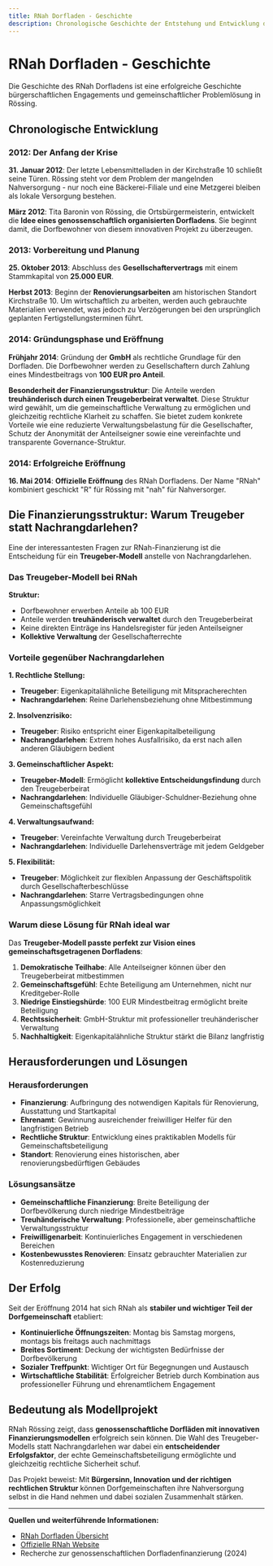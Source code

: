 ```yaml
---
title: RNah Dorfladen - Geschichte
description: Chronologische Geschichte der Entstehung und Entwicklung des RNah Dorfladens in Rössing
---
```


# RNah Dorfladen - Geschichte

Die Geschichte des RNah Dorfladens ist eine erfolgreiche Geschichte bürgerschaftlichen Engagements und gemeinschaftlicher Problemlösung in Rössing.

## Chronologische Entwicklung

### 2012: Der Anfang der Krise
**31. Januar 2012**: Der letzte Lebensmittelladen in der Kirchstraße 10 schließt seine Türen. Rössing steht vor dem Problem der mangelnden Nahversorgung - nur noch eine Bäckerei-Filiale und eine Metzgerei bleiben als lokale Versorgung bestehen.

**März 2012**: Tita Baronin von Rössing, die Ortsbürgermeisterin, entwickelt die **Idee eines genossenschaftlich organisierten Dorfladens**. Sie beginnt damit, die Dorfbewohner von diesem innovativen Projekt zu überzeugen.

### 2013: Vorbereitung und Planung
**25. Oktober 2013**: Abschluss des **Gesellschaftervertrags** mit einem Stammkapital von **25.000 EUR**.

**Herbst 2013**: Beginn der **Renovierungsarbeiten** am historischen Standort Kirchstraße 10. Um wirtschaftlich zu arbeiten, werden auch gebrauchte Materialien verwendet, was jedoch zu Verzögerungen bei den ursprünglich geplanten Fertigstellungsterminen führt.

### 2014: Gründungsphase und Eröffnung
**Frühjahr 2014**: Gründung der **GmbH** als rechtliche Grundlage für den Dorfladen. Die Dorfbewohner werden zu Gesellschaftern durch Zahlung eines Mindestbeitrags von **100 EUR pro Anteil**.

**Besonderheit der Finanzierungsstruktur**: Die Anteile werden **treuhänderisch durch einen Treugeberbeirat verwaltet**. Diese Struktur wird gewählt, um die gemeinschaftliche Verwaltung zu ermöglichen und gleichzeitig rechtliche Klarheit zu schaffen. Sie bietet zudem konkrete Vorteile wie eine reduzierte Verwaltungsbelastung für die Gesellschafter, Schutz der Anonymität der Anteilseigner sowie eine vereinfachte und transparente Governance-Struktur.

### 2014: Erfolgreiche Eröffnung
**16. Mai 2014**: **Offizielle Eröffnung** des RNah Dorfladens. Der Name "RNah" kombiniert geschickt "R" für Rössing mit "nah" für Nahversorger.

## Die Finanzierungsstruktur: Warum Treugeber statt Nachrangdarlehen?

Eine der interessantesten Fragen zur RNah-Finanzierung ist die Entscheidung für ein **Treugeber-Modell** anstelle von Nachrangdarlehen.

### Das Treugeber-Modell bei RNah

**Struktur:**
- Dorfbewohner erwerben Anteile ab 100 EUR
- Anteile werden **treuhänderisch verwaltet** durch den Treugeberbeirat
- Keine direkten Einträge ins Handelsregister für jeden Anteilseigner
- **Kollektive Verwaltung** der Gesellschafterrechte

### Vorteile gegenüber Nachrangdarlehen

**1. Rechtliche Stellung:**
- **Treugeber**: Eigenkapitalähnliche Beteiligung mit Mitspracherechten
- **Nachrangdarlehen**: Reine Darlehensbeziehung ohne Mitbestimmung

**2. Insolvenzrisiko:**
- **Treugeber**: Risiko entspricht einer Eigenkapitalbeteiligung
- **Nachrangdarlehen**: Extrem hohes Ausfallrisiko, da erst nach allen anderen Gläubigern bedient

**3. Gemeinschaftlicher Aspekt:**
- **Treugeber-Modell**: Ermöglicht **kollektive Entscheidungsfindung** durch den Treugeberbeirat
- **Nachrangdarlehen**: Individuelle Gläubiger-Schuldner-Beziehung ohne Gemeinschaftsgefühl

**4. Verwaltungsaufwand:**
- **Treugeber**: Vereinfachte Verwaltung durch Treugeberbeirat
- **Nachrangdarlehen**: Individuelle Darlehensverträge mit jedem Geldgeber

**5. Flexibilität:**
- **Treugeber**: Möglichkeit zur flexiblen Anpassung der Geschäftspolitik durch Gesellschafterbeschlüsse
- **Nachrangdarlehen**: Starre Vertragsbedingungen ohne Anpassungsmöglichkeit

### Warum diese Lösung für RNah ideal war

Das **Treugeber-Modell passte perfekt zur Vision eines gemeinschaftsgetragenen Dorfladens**:

1. **Demokratische Teilhabe**: Alle Anteilseigner können über den Treugeberbeirat mitbestimmen
2. **Gemeinschaftsgefühl**: Echte Beteiligung am Unternehmen, nicht nur Kreditgeber-Rolle
3. **Niedrige Einstiegshürde**: 100 EUR Mindestbeitrag ermöglicht breite Beteiligung
4. **Rechtssicherheit**: GmbH-Struktur mit professioneller treuhänderischer Verwaltung
5. **Nachhaltigkeit**: Eigenkapitalähnliche Struktur stärkt die Bilanz langfristig

## Herausforderungen und Lösungen

### Herausforderungen
- **Finanzierung**: Aufbringung des notwendigen Kapitals für Renovierung, Ausstattung und Startkapital
- **Ehrenamt**: Gewinnung ausreichender freiwilliger Helfer für den langfristigen Betrieb
- **Rechtliche Struktur**: Entwicklung eines praktikablen Modells für Gemeinschaftsbeteiligung
- **Standort**: Renovierung eines historischen, aber renovierungsbedürftigen Gebäudes

### Lösungsansätze
- **Gemeinschaftliche Finanzierung**: Breite Beteiligung der Dorfbevölkerung durch niedrige Mindestbeiträge
- **Treuhänderische Verwaltung**: Professionelle, aber gemeinschaftliche Verwaltungsstruktur
- **Freiwilligenarbeit**: Kontinuierliches Engagement in verschiedenen Bereichen
- **Kostenbewusstes Renovieren**: Einsatz gebrauchter Materialien zur Kostenreduzierung

## Der Erfolg

Seit der Eröffnung 2014 hat sich RNah als **stabiler und wichtiger Teil der Dorfgemeinschaft** etabliert:

- **Kontinuierliche Öffnungszeiten**: Montag bis Samstag morgens, montags bis freitags auch nachmittags
- **Breites Sortiment**: Deckung der wichtigsten Bedürfnisse der Dorfbevölkerung
- **Sozialer Treffpunkt**: Wichtiger Ort für Begegnungen und Austausch
- **Wirtschaftliche Stabilität**: Erfolgreicher Betrieb durch Kombination aus professioneller Führung und ehrenamtlichem Engagement

## Bedeutung als Modellprojekt

RNah Rössing zeigt, dass **genossenschaftliche Dorfläden mit innovativen Finanzierungsmodellen** erfolgreich sein können. Die Wahl des Treugeber-Modells statt Nachrangdarlehen war dabei ein **entscheidender Erfolgsfaktor**, der echte Gemeinschaftsbeteiligung ermöglichte und gleichzeitig rechtliche Sicherheit schuf.

Das Projekt beweist: Mit **Bürgersinn, Innovation und der richtigen rechtlichen Struktur** können Dorfgemeinschaften ihre Nahversorgung selbst in die Hand nehmen und dabei sozialen Zusammenhalt stärken.

---

**Quellen und weiterführende Informationen:**
- [RNah Dorfladen Übersicht](/docs/wirtschaft/rnah-overview)
- [Offizielle RNah Website](https://www.rnah.de/)
- Recherche zur genossenschaftlichen Dorfladenfinanzierung (2024)